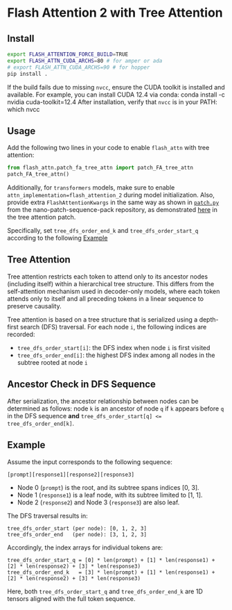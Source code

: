 # Flash Attention 2 with Tree Attention

## Install

```bash
export FLASH_ATTENTION_FORCE_BUILD=TRUE
export FLASH_ATTN_CUDA_ARCHS=80 # for amper or ada
# export FLASH_ATTN_CUDA_ARCHS=90 # for hopper 
pip install .
```

If the build fails due to missing `nvcc`, ensure the CUDA toolkit is installed and available.
For example, you can install CUDA 12.4 via conda:
   conda install -c nvidia cuda-toolkit=12.4
After installation, verify that `nvcc` is in your PATH:
   which nvcc

## Usage

Add the following two lines in your code to enable `flash_attn` with tree attention:

```python
from flash_attn.patch_fa_tree_attn import patch_FA_tree_attn
patch_FA_tree_attn()
```

Additionally, for `transformers` models, make sure to enable `attn_implementation=flash_attention_2` during model initialization. Also, provide extra `FlashAttentionKwargs` in the same way as shown in [`patch.py`](https://github.com/efsotr/nano-patch-sequence-pack/blob/main/patch.py) from the nano-patch-sequence-pack repository, as demonstrated [here](https://github.com/efsotr/flash-attention-w-tree-attn/blob/0c43a382841cbc48d7b57d20fbea7a0b7887eaf8/flash_attn/patch_fa_tree_attn.py#L14) in the tree attention patch.

Specifically, set `tree_dfs_order_end_k` and `tree_dfs_order_start_q` according to the following [Example](#Example)

## Tree Attention

Tree attention restricts each token to attend only to its ancestor nodes (including itself) within a hierarchical tree structure. This differs from the self-attention mechanism used in decoder-only models, where each token attends only to itself and all preceding tokens in a linear sequence to preserve causality.

Tree attention is based on a tree structure that is serialized using a depth-first search (DFS) traversal. For each node `i`, the following indices are recorded:

* `tree_dfs_order_start[i]`: the DFS index when node `i` is first visited
* `tree_dfs_order_end[i]`: the highest DFS index among all nodes in the subtree rooted at node `i`

## Ancestor Check in DFS Sequence

After serialization, the ancestor relationship between nodes can be determined as follows: node `k` is an ancestor of node `q` if `k` appears before `q` in the DFS sequence **and**
`tree_dfs_order_start[q] <= tree_dfs_order_end[k]`.

## Example

Assume the input corresponds to the following sequence:

```
[prompt][response1][response2][response3]
```

* Node 0 (`prompt`) is the root, and its subtree spans indices \[0, 3].
* Node 1 (`response1`) is a leaf node, with its subtree limited to \[1, 1].
* Node 2 (`response2`) and Node 3 (`response3`) are also leaf.

The DFS traversal results in:

```
tree_dfs_order_start (per node): [0, 1, 2, 3]
tree_dfs_order_end   (per node): [3, 1, 2, 3]
```

Accordingly, the index arrays for individual tokens are:

```
tree_dfs_order_start_q = [0] * len(prompt) + [1] * len(response1) + [2] * len(response2) + [3] * len(response3)
tree_dfs_order_end_k   = [3] * len(prompt) + [1] * len(response1) + [2] * len(response2) + [3] * len(response3)
```

Here, both `tree_dfs_order_start_q` and `tree_dfs_order_end_k` are 1D tensors aligned with the full token sequence.
